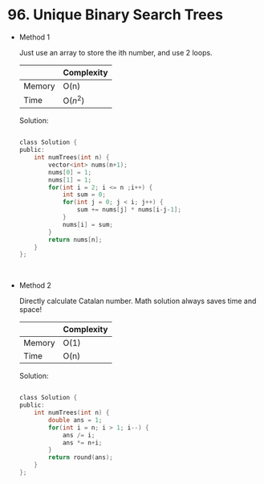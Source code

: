 # 96. Unique Binary Search Trees
- Method 1

    Just use an array to store the ith number, and use 2 loops.
    


    | |   Complexity  |
    | ----------- | ----------- | 
    |  Memory     | O(n) | 
    |      Time       |  O($n^2$) | 


    Solution:

    ``` h

    class Solution {
    public:
        int numTrees(int n) {
            vector<int> nums(n+1);
            nums[0] = 1;
            nums[1] = 1;
            for(int i = 2; i <= n ;i++) {
                int sum = 0;
                for(int j = 0; j < i; j++) {
                    sum += nums[j] * nums[i-j-1];
                }
                nums[i] = sum;
            }
            return nums[n];
        }
    };

    ```
<br>

- Method 2

    Directly calculate Catalan number. Math solution always saves time and space!

    | |   Complexity  |
    | ----------- | ----------- | 
    |  Memory     | O(1) | 
    |      Time       |  O(n) | 


    Solution:

    ``` h

    class Solution {
    public:
        int numTrees(int n) {
            double ans = 1;
            for(int i = n; i > 1; i--) {
                ans /= i;
                ans *= n+i;
            }
            return round(ans);
        }
    };

    ```
